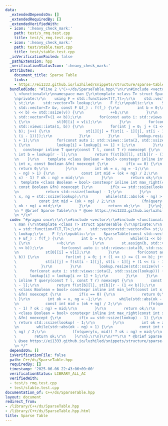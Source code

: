 ```yaml
---
data:
  _extendedDependsOn: []
  _extendedRequiredBy: []
  _extendedVerifiedWith:
  - icon: ':heavy_check_mark:'
    path: test/s_rmq.test.cpp
    title: test/s_rmq.test.cpp
  - icon: ':heavy_check_mark:'
    path: test/stable.test.cpp
    title: test/stable.test.cpp
  _isVerificationFailed: false
  _pathExtension: hpp
  _verificationStatusIcon: ':heavy_check_mark:'
  attributes:
    document_title: Sparse Table
    links:
    - https://ei1333.github.io/luzhiled/snippets/structure/sparse-table.html
  bundledCode: "#line 2 \"C++/ds/SparseTable.hpp\"\n\r\n#include <vector>\r\n#include\
    \ <functional>\r\nnamespace man {\r\ntemplate <class T> struct SparseTable {\r\
    \nprivate:\r\n    using F = std::function<T(T,T)>;\r\n    std::vector<std::vector<T>>\
    \ st;\r\n    std::vector<T> lookup;\r\n    F f;\r\npublic:\r\n    SparseTable(const\
    \ std::vector<T> &v, const F &f_) : f(f_) {\r\n        int b = 0;\r\n        while((1\
    \ << b) <= std::ssize(v)) {\r\n            ++b;\r\n        }\r\n        st.assign(b,\
    \ std::vector<T>(1 << b));\r\n        for(const auto i: std::views::iota(0, std::ssize(v)))\
    \ {\r\n            st[0][i] = v[i];\r\n        }\r\n        for(const auto i:\
    \ std::views::iota(1, b)) {\r\n            for(int j = 0; j + (1 << i) <= (1 <<\
    \ b); j++) {\r\n                st[i][j] = f(st[i - 1][j], st[i - 1][j + (1 <<\
    \ (i - 1))]);\r\n            }\r\n        }\r\n        lookup.resize(std::ssize(v)\
    \ + 1);\r\n        for(const auto i: std::views::iota(2, std::ssize(lookup)))\
    \ {\r\n            lookup[i] = lookup[i >> 1] + 1;\r\n        }\r\n    }\r\n \
    \   constexpr inline T query(const T l, const T r) noexcept {\r\n        const\
    \ int b = lookup[r - l];\r\n        return f(st[b][l], st[b][r - (1 << b)]);\r\
    \n    }\r\n    template <class Boolean = bool> constexpr inline int min_left(const\
    \ int x, const Boolean &fn) noexcept {\r\n        if(x == 0) {\r\n           \
    \ return 0;\r\n        }\r\n        int ok = x, ng = -1;\r\n        while(std::abs(ok\
    \ - ng) > 1) {\r\n            const int mid = (ok + ng) / 2;\r\n            (fn(query(mid,\
    \ x) - 1) ? ok : ng) = mid;\r\n        }\r\n        return ok;\r\n    }\r\n  \
    \  template <class Boolean = bool> constexpr inline int max_right(const int x,\
    \ const Boolean &fn) noexcept {\r\n        if(x == std::ssize(lookup) - 1) {\r\
    \n            return std::ssize(lookup) - 1;\r\n        }\r\n        int ok =\
    \ x, ng = std::ssize(lookup);\r\n        while(std::abs(ok - ng) > 1) {\r\n  \
    \          const int mid = (ok + ng) / 2;\r\n            (fn(query(x, mid)) ?\
    \ ok : ng) = mid;\r\n        }\r\n        return ok;\r\n    }\r\n};\r\n}\r\n/**\r\
    \n * @brief Sparse Table\r\n * @see https://ei1333.github.io/luzhiled/snippets/structure/sparse-table.html\r\
    \n */\n"
  code: "#pragma once\r\n\r\n#include <vector>\r\n#include <functional>\r\nnamespace\
    \ man {\r\ntemplate <class T> struct SparseTable {\r\nprivate:\r\n    using F\
    \ = std::function<T(T,T)>;\r\n    std::vector<std::vector<T>> st;\r\n    std::vector<T>\
    \ lookup;\r\n    F f;\r\npublic:\r\n    SparseTable(const std::vector<T> &v, const\
    \ F &f_) : f(f_) {\r\n        int b = 0;\r\n        while((1 << b) <= std::ssize(v))\
    \ {\r\n            ++b;\r\n        }\r\n        st.assign(b, std::vector<T>(1\
    \ << b));\r\n        for(const auto i: std::views::iota(0, std::ssize(v))) {\r\
    \n            st[0][i] = v[i];\r\n        }\r\n        for(const auto i: std::views::iota(1,\
    \ b)) {\r\n            for(int j = 0; j + (1 << i) <= (1 << b); j++) {\r\n   \
    \             st[i][j] = f(st[i - 1][j], st[i - 1][j + (1 << (i - 1))]);\r\n \
    \           }\r\n        }\r\n        lookup.resize(std::ssize(v) + 1);\r\n  \
    \      for(const auto i: std::views::iota(2, std::ssize(lookup))) {\r\n      \
    \      lookup[i] = lookup[i >> 1] + 1;\r\n        }\r\n    }\r\n    constexpr\
    \ inline T query(const T l, const T r) noexcept {\r\n        const int b = lookup[r\
    \ - l];\r\n        return f(st[b][l], st[b][r - (1 << b)]);\r\n    }\r\n    template\
    \ <class Boolean = bool> constexpr inline int min_left(const int x, const Boolean\
    \ &fn) noexcept {\r\n        if(x == 0) {\r\n            return 0;\r\n       \
    \ }\r\n        int ok = x, ng = -1;\r\n        while(std::abs(ok - ng) > 1) {\r\
    \n            const int mid = (ok + ng) / 2;\r\n            (fn(query(mid, x)\
    \ - 1) ? ok : ng) = mid;\r\n        }\r\n        return ok;\r\n    }\r\n    template\
    \ <class Boolean = bool> constexpr inline int max_right(const int x, const Boolean\
    \ &fn) noexcept {\r\n        if(x == std::ssize(lookup) - 1) {\r\n           \
    \ return std::ssize(lookup) - 1;\r\n        }\r\n        int ok = x, ng = std::ssize(lookup);\r\
    \n        while(std::abs(ok - ng) > 1) {\r\n            const int mid = (ok +\
    \ ng) / 2;\r\n            (fn(query(x, mid)) ? ok : ng) = mid;\r\n        }\r\n\
    \        return ok;\r\n    }\r\n};\r\n}\r\n/**\r\n * @brief Sparse Table\r\n *\
    \ @see https://ei1333.github.io/luzhiled/snippets/structure/sparse-table.html\r\
    \n */"
  dependsOn: []
  isVerificationFile: false
  path: C++/ds/SparseTable.hpp
  requiredBy: []
  timestamp: '2025-06-06 22:43:06+09:00'
  verificationStatus: LIBRARY_ALL_AC
  verifiedWith:
  - test/s_rmq.test.cpp
  - test/stable.test.cpp
documentation_of: C++/ds/SparseTable.hpp
layout: document
redirect_from:
- /library/C++/ds/SparseTable.hpp
- /library/C++/ds/SparseTable.hpp.html
title: Sparse Table
---
```

